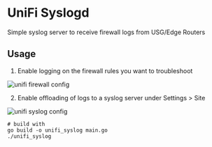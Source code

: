 # UniFi Syslogd

Simple syslog server to receive firewall logs from USG/Edge Routers

## Usage

1. Enable logging on the firewall rules you want to troubleshoot

![unifi firewall config](https://i.imgur.com/x2wlxy5.png)

2. Enable offloading of logs to a syslog server under Settings > Site

![unifi syslog config](https://i.imgur.com/IJlSE1S.png)

```
# build with
go build -o unifi_syslog main.go
./unifi_syslog
```
